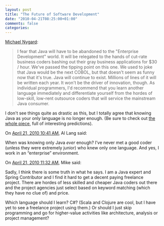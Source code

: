 ```yaml
---
layout: post
title: "The Future of Software Development"
date: "2010-04-21T08:25:00+01:00"
comments: false
categories: 
---
```


<p><a href="http://www.michaelnygard.com/blog/2010/04/the_future_of_software_develop.html">Michael Nygard</a>:</p>

<blockquote>
I fear that Java will have to be abandoned to the "Enterprise Development" world. It will be relegated to the hands of cut-rate business coders bashing out their gray business applications for $30 / hour. We've passed the tipping point on this one. We used to joke that Java would be the next COBOL, but that doesn't seem as funny now that it's true. Java will continue to exist. Millions of lines of it will be written each year. It won't be the driver of innovation, though. As individual programmers, I'd recommend that you learn another language immediately and differentiate yourself from the hordes of low-skill, low-rent outsource coders that will service the mainstream Java consumer.
</blockquote>

<p>I don't see things quite as drastic as this, but I totally agree that knowing Java as your only language is no longer enough. (Be sure to check out <a href="http://www.michaelnygard.com/blog/2010/04/the_future_of_software_develop.html">the whole piece</a>, full of interesting predictions).</p>

<section class="comments">



<div class="comment" id="comment-2120">
On <a href="#comment-2120" title="Permalink to this comment">April 21, 2010 10:41 AM</a>, Al Lang
said:
<p>When was knowing only Java <em>ever</em> enough? I&#8217;ve never met a good coder (unless they were extremely junior) who knew only one language. And yes, I work
in an &#8220;enterprise&#8221; environment.</p>


<div class="comment" id="comment-2121">
On <a href="#comment-2121" title="Permalink to this comment">April 21, 2010 11:32 AM</a>, Mike
said:
<p>Sadly, I think there is some truth in what he says. I am a Java expert and Spring Contributor and I find it hard to get a decent paying freelance project. There are hordes of less skilled and cheaper Java coders out there and the project agencies just select based on keyword matching (which they have no clue of) and price. </p>

<p>Which language should I learn? C#? (Scala and Clojure are cool, but I have yet to see a freelance project using them.) Or should I just skip programming and go for higher-value activities like architecture, analysis or project management?</p>


</section>

